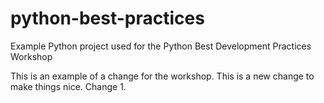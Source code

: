 # python-best-practices
Example Python project used for the Python Best Development Practices Workshop 

This is an example of a change for the workshop. This is a new change to make things nice.
Change 1.
